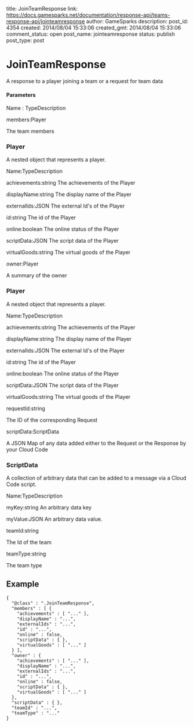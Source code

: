 title: JoinTeamResponse
link: https://docs.gamesparks.net/documentation/response-api/teams-response-api/jointeamresponse
author: GameSparks
description: 
post_id: 4354
created: 2014/08/04 15:33:06
created_gmt: 2014/08/04 15:33:06
comment_status: open
post_name: jointeamresponse
status: publish
post_type: post

<!--A response to a player joining a team or a request for team data -->

# JoinTeamResponse

A response to a player joining a team or a request for team data

#### Parameters

Name : TypeDescription

members:Player

The team members

### Player

A nested object that represents a player.

Name:TypeDescription

achievements:string
The achievements of the Player

displayName:string
The display name of the Player

externalIds:JSON
The external Id's of the Player

id:string
The id of the Player

online:boolean
The online status of the Player

scriptData:JSON
The script data of the Player

virtualGoods:string
The virtual goods of the Player

owner:Player

A summary of the owner

### Player

A nested object that represents a player.

Name:TypeDescription

achievements:string
The achievements of the Player

displayName:string
The display name of the Player

externalIds:JSON
The external Id's of the Player

id:string
The id of the Player

online:boolean
The online status of the Player

scriptData:JSON
The script data of the Player

virtualGoods:string
The virtual goods of the Player

requestId:string

The ID of the corresponding Request

scriptData:ScriptData

A JSON Map of any data added either to the Request or the Response by your Cloud Code

### ScriptData

A collection of arbitrary data that can be added to a message via a Cloud Code script.

Name:TypeDescription

myKey:string
An arbitrary data key

myValue:JSON
An arbitrary data value.

teamId:string

The Id of the team

teamType:string

The team type

  


## Example
    
    
    {
      "@class" : ".JoinTeamResponse",
      "members" : [ {
        "achievements" : [ "..." ],
        "displayName" : "...",
        "externalIds" : "...",
        "id" : "...",
        "online" : false,
        "scriptData" : { },
        "virtualGoods" : [ "..." ]
      } ],
      "owner" : {
        "achievements" : [ "..." ],
        "displayName" : "...",
        "externalIds" : "...",
        "id" : "...",
        "online" : false,
        "scriptData" : { },
        "virtualGoods" : [ "..." ]
      },
      "scriptData" : { },
      "teamId" : "...",
      "teamType" : "..."
    }